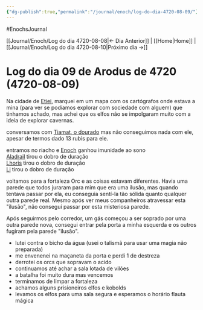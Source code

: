 ```yaml
---
{"dg-publish":true,"permalink":"/journal/enoch/log-do-dia-4720-08-09/"}
---
```


#EnochsJournal 

[[Journal/Enoch/Log do dia 4720-08-08\|<- Dia Anterior]] | [[Home\|Home]] | [[Journal/Enoch/Log do dia 4720-08-10\|Próximo dia ->]]

# Log do dia 09 de Arodus de 4720 (4720-08-09)
Na cidade de [Etiei](app://obsidian.md/Etiei), marquei em um mapa com os cartógrafos onde estava a mina (para ver se podíamos explorar com sociedade com alguem) que tinhamos achado, mas achei que os elfos não se impolgaram muito com a ideia de explorar cavernas.

conversamos com [Tiamat, o dourado](app://obsidian.md/Tiamat,%20o%20dourado) mas não conseguimos nada com ele, apesar de termos dado 13 rubis para ele.

entramos no riacho e [Enoch](app://obsidian.md/Enoch) ganhou imunidade ao sono  
[Aladrail](app://obsidian.md/Aladrail) tirou o dobro de duração  
[Lhoris](app://obsidian.md/Lhoris) tirou o dobro de duração  
[Li](app://obsidian.md/Li) tirou o dobro de duração

voltamos para a fortaleza Orc e as coisas estavam diferentes. Havia uma parede que todos juraram para mim que era uma ilusão, mas quando tentava passar por ela, eu conseguia sentí-la tão sólida quanto qualquer outra parede real. Mesmo após ver meus companheiros atravessar esta "ilusão", não consegui passar por esta misteriosa parede.

Após seguirmos pelo corredor, um gás começou a ser soprado por uma outra parede nova, consegui entrar pela porta a minha esquerda e os outros fugiram pela parede "ilusão".
- lutei contra o bicho da água (usei o talismã para usar uma magia não preparada)
- me envenenei na maçaneta da porta e perdi 1 de destreza
- derrotei os orcs que sopravam o acido
- continuamos até achar a sala lotada de vilões
- a batalha foi muito dura mas vencemos
- terminamos de limpar a fortaleza
- achamos alguns prisioneiros elfos e kobolds
- levamos os elfos para uma sala segura e esperamos o horário flauta mágica
